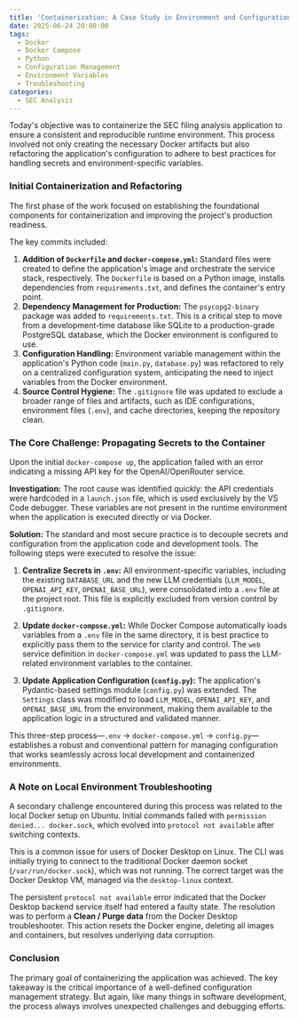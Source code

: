 ```yaml
---
title: 'Containerization: A Case Study in Environment and Configuration Management'
date: 2025-06-24 20:00:00
tags:
  - Docker
  - Docker Compose
  - Python
  - Configuration Management
  - Environment Variables
  - Troubleshooting
categories:
  - SEC Analysis
---
```


Today's objective was to containerize the SEC filing analysis application to ensure a consistent and reproducible runtime environment. This process involved not only creating the necessary Docker artifacts but also refactoring the application's configuration to adhere to best practices for handling secrets and environment-specific variables.

<!-- more -->

### Initial Containerization and Refactoring

The first phase of the work focused on establishing the foundational components for containerization and improving the project's production readiness.

The key commits included:

1.  **Addition of `Dockerfile` and `docker-compose.yml`:** Standard files were created to define the application's image and orchestrate the service stack, respectively. The `Dockerfile` is based on a Python image, installs dependencies from `requirements.txt`, and defines the container's entry point.
2.  **Dependency Management for Production:** The `psycopg2-binary` package was added to `requirements.txt`. This is a critical step to move from a development-time database like SQLite to a production-grade PostgreSQL database, which the Docker environment is configured to use.
3.  **Configuration Handling:** Environment variable management within the application's Python code (`main.py`, `database.py`) was refactored to rely on a centralized configuration system, anticipating the need to inject variables from the Docker environment.
4.  **Source Control Hygiene:** The `.gitignore` file was updated to exclude a broader range of files and artifacts, such as IDE configurations, environment files (`.env`), and cache directories, keeping the repository clean.

### The Core Challenge: Propagating Secrets to the Container

Upon the initial `docker-compose up`, the application failed with an error indicating a missing API key for the OpenAI/OpenRouter service.

**Investigation:**
The root cause was identified quickly: the API credentials were hardcoded in a `launch.json` file, which is used exclusively by the VS Code debugger. These variables are not present in the runtime environment when the application is executed directly or via Docker.

**Solution:**
The standard and most secure practice is to decouple secrets and configuration from the application code and development tools. The following steps were executed to resolve the issue:

1.  **Centralize Secrets in `.env`:** All environment-specific variables, including the existing `DATABASE_URL` and the new LLM credentials (`LLM_MODEL`, `OPENAI_API_KEY`, `OPENAI_BASE_URL`), were consolidated into a `.env` file at the project root. This file is explicitly excluded from version control by `.gitignore`.

2.  **Update `docker-compose.yml`:** While Docker Compose automatically loads variables from a `.env` file in the same directory, it is best practice to explicitly pass them to the service for clarity and control. The `web` service definition in `docker-compose.yml` was updated to pass the LLM-related environment variables to the container.

3.  **Update Application Configuration (`config.py`):** The application's Pydantic-based settings module (`config.py`) was extended. The `Settings` class was modified to load `LLM_MODEL`, `OPENAI_API_KEY`, and `OPENAI_BASE_URL` from the environment, making them available to the application logic in a structured and validated manner.

This three-step process—`.env` -> `docker-compose.yml` -> `config.py`—establishes a robust and conventional pattern for managing configuration that works seamlessly across local development and containerized environments.

### A Note on Local Environment Troubleshooting

A secondary challenge encountered during this process was related to the local Docker setup on Ubuntu. Initial commands failed with `permission denied... docker.sock`, which evolved into `protocol not available` after switching contexts.

This is a common issue for users of Docker Desktop on Linux. The CLI was initially trying to connect to the traditional Docker daemon socket (`/var/run/docker.sock`), which was not running. The correct target was the Docker Desktop VM, managed via the `desktop-linux` context.

The persistent `protocol not available` error indicated that the Docker Desktop backend service itself had entered a faulty state. The resolution was to perform a **Clean / Purge data** from the Docker Desktop troubleshooter. This action resets the Docker engine, deleting all images and containers, but resolves underlying data corruption.

### Conclusion

The primary goal of containerizing the application was achieved. The key takeaway is the critical importance of a well-defined configuration management strategy. But again, like many things in software development, the process always involves unexpected challenges and debugging efforts.